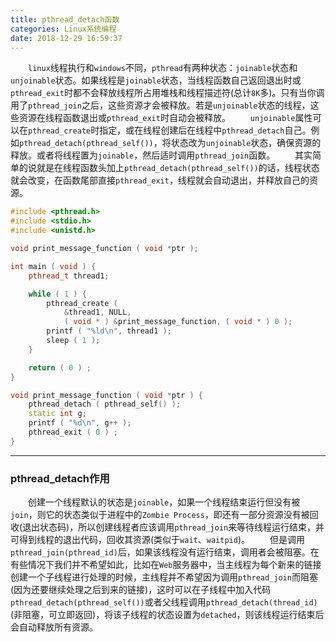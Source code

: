 ```yaml
---
title: pthread_detach函数
categories: Linux系统编程
date: 2018-12-29 16:59:37
---
```

&emsp;&emsp;`linux`线程执行和`windows`不同，`pthread`有两种状态：`joinable`状态和`unjoinable`状态。如果线程是`joinable`状态，当线程函数自己返回退出时或`pthread_exit`时都不会释放线程所占用堆栈和线程描述符(总计`8K`多)。只有当你调用了`pthread_join`之后，这些资源才会被释放。若是`unjoinable`状态的线程，这些资源在线程函数退出或`pthread_exit`时自动会被释放。<!--more-->
&emsp;&emsp;`unjoinable`属性可以在`pthread_create`时指定，或在线程创建后在线程中`pthread_detach`自己。例如`pthread_detach(pthread_self())`，将状态改为`unjoinable`状态，确保资源的释放。或者将线程置为`joinable`，然后适时调用`pthread_join`函数。
&emsp;&emsp;其实简单的说就是在线程函数头加上`pthread_detach(pthread_self())`的话，线程状态就会改变，在函数尾部直接`pthread_exit`，线程就会自动退出，并释放自己的资源。

``` cpp
#include <pthread.h>
#include <stdio.h>
#include <unistd.h>

void print_message_function ( void *ptr );

int main ( void ) {
    pthread_t thread1;

    while ( 1 ) {
        pthread_create (
            &thread1, NULL,
            ( void * ) &print_message_function, ( void * ) 0 );
        printf ( "%ld\n", thread1 );
        sleep ( 1 );
    }

    return ( 0 ) ;
}

void print_message_function ( void *ptr ) {
    pthread_detach ( pthread_self() );
    static int g;
    printf ( "%d\n", g++ );
    pthread_exit ( 0 ) ;
}
```

---

### pthread_detach作用

&emsp;&emsp;创建一个线程默认的状态是`joinable`，如果一个线程结束运行但没有被`join`，则它的状态类似于进程中的`Zombie Process`，即还有一部分资源没有被回收(退出状态码)，所以创建线程者应该调用`pthread_join`来等待线程运行结束，并可得到线程的退出代码，回收其资源(类似于`wait`、`waitpid`)。
&emsp;&emsp;但是调用`pthread_join(pthread_id)`后，如果该线程没有运行结束，调用者会被阻塞。在有些情况下我们并不希望如此，比如在`Web`服务器中，当主线程为每个新来的链接创建一个子线程进行处理的时候，主线程并不希望因为调用`pthread_join`而阻塞(因为还要继续处理之后到来的链接)，这时可以在子线程中加入代码`pthread_detach(pthread_self())`或者父线程调用`pthread_detach(thread_id)`(非阻塞，可立即返回)，将该子线程的状态设置为`detached`，则该线程运行结束后会自动释放所有资源。